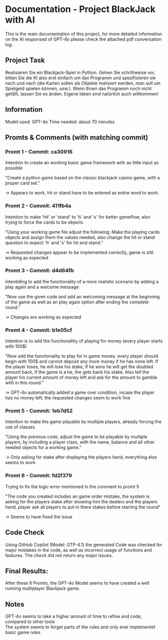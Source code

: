 # Documentation - Project BlackJack with AI
This is the main documentation of this project, for more detailed information on the AI responsed of GPT-4o please check the attached pdf conversation log.

## Project Task
Realisieren Sie ein Blackjack-Spiel in Python. Gehen Sie schrittweise vor, bitten Sie die KI
also erst einfach um das Programm und spezifizieren sie nach und nach (die Karten sollen
als Objekte realisiert werden, man soll um Spielgeld spielen können, usw.). Wenn Ihnen
das Programm noch nicht gefällt, lassen Sie es änden. Eigene Ideen sind natürlich auch
willkommen!

## Information
Model used: GPT-4o
Time needed: about 70 minutes

## Promts & Comments (with matching commit)

### Promt 1 - Commit: ca30916
Intention to create an working basic game framework with as little input as possible </br>

"Create a python game based on the classic blackjack casino game, with a proper card set." </br>

-> Appears to work, hit or stand have to be entered as entire word to work.

### Promt 2 - Commit: 411fb4a
Intention to make 'hit' or 'stand' to 'h' and 's' for better gameflow, also trying to force the cards to be objects </br>

"Using your working game file adjust the following: Make the playing cards objects and assign them the values needed, also change the hit or stand question to expect 'h' and 's' for hit and stand." </br>

-> Requested changes appear to be implemented correctly, game is still working as expected

### Promt 3 - Commit: d4d64fb
Intentiding to add the functionality of a more realistic scenario by adding a play again and a welcome message </br>

"Now use the given code and add an welcoming message at the beginning of the game as well as an play again option after ending the complete round." </br>

-> Changes are working as expected

### Promt 4 - Commit: b1e05cf
Intention is to add the functionallity of playing for money (every player starts with 100$) </br>

"Now add the functionality to play for in game money. every player should begin with 100$ and cannot deposit any more money if he has none left. If the player loses, he will lose his stake, if he wins he will get the doubled amount back, if the game is a tie, the gets back his stake. Also tell the player his current amount of money left and ask for the amount to gamble with in this round." </br>

-> GPT-4o automatically added a game over condition, incase the player has no money left; the requested changes seem to work fine

### Promt 5 - Commit: 1eb7d52
Intention to make the game playable by multiple players, already forcing the use of classes </br>

"Using the previous code, adjust the game to be playable by multiple players, by including a player class, with the name, balance and all other needed objects for a working game." </br>

-> Only asking for stake after displaying the players hand, everything else seems to work

### Promt 6 - Commit: fd2f379
Trying to fix the logic error mentioned in the comment to promt 5 </br>

"The code you created includes an game order mistake, the system is asking for the players stake after showing him the dealers and the players hand, player ask all players to put in there stakes before starting the round" </br>

-> Seems to have fixed the issue

## Code Check
Using GitHub Copilot (Model: GTP-4.1) the generated Code was checked for major mistakes in the code, as well as incorrect usage of functions and features. The check did not return any major issues.

## Final Results:
After these 6 Promts, the GPT-4o Model seems to have created a well running multiplayer Blackjack game.

## Notes
GPT-4o seems to take a higher amount of time to refine and code, compared to other tools </br>
The system seems to forget parts of the rules and only ever implementet basic game rules